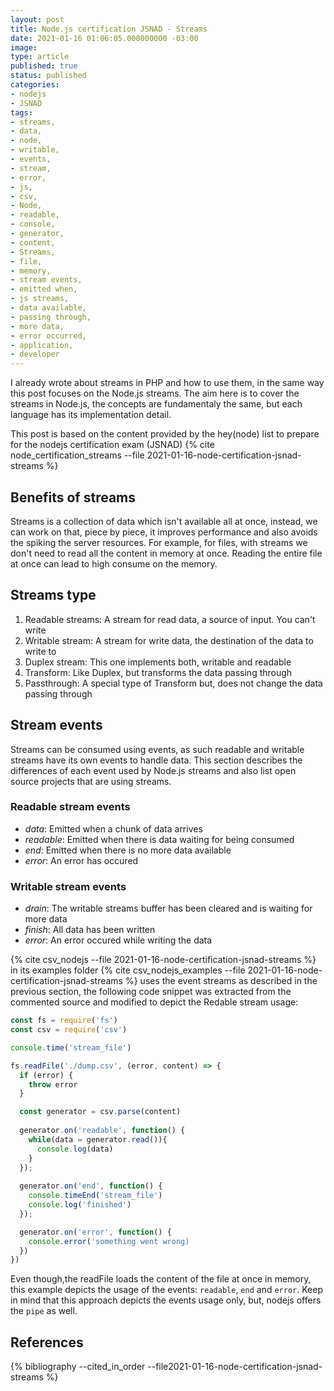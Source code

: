 ```yaml
---
layout: post
title: Node.js certification JSNAD - Streams
date: 2021-01-16 01:06:05.000000000 -03:00
image: 
type: article
published: true
status: published
categories:
- nodejs
- JSNAD
tags:
- streams,
- data,
- node,
- writable,
- events,
- stream,
- error,
- js,
- csv,
- Node,
- readable,
- console,
- generator,
- content,
- Streams,
- file,
- memory,
- stream events,
- emitted when,
- js streams,
- data available,
- passing through,
- more data,
- error occurred,
- application,
- developer
---
```


I already wrote about streams in PHP and how to use them, in the same way 
this post focuses on the Node.js streams. The aim here is to cover the streams
in Node.js, the concepts are fundamentaly the same, but each language has its
implementation detail.

This post is based on the content provided by the hey(node) list to prepare
for the nodejs certification exam (JSNAD) {% cite node_certification_streams --file 2021-01-16-node-certification-jsnad-streams %}

## Benefits of streams

Streams is a collection of data which isn't available all at once, instead,
we can work on that, piece by piece, it improves performance and also 
avoids the spiking the server resources. For example, for files, with streams we don't need
to read all the content in memory at once. Reading the entire file at once
can lead to high consume on the memory.

## Streams type

1. Readable streams: A stream for read data, a source of input. You can't write
2. Writable stream: A stream for write data, the destination of the data to write to
3. Duplex stream: This one implements both, writable and readable
4. Transform: Like Duplex, but transforms the data passing through
5. Passthrough: A special type of Transform but, does not change the data passing through

## Stream events

Streams can be consumed using events, as such readable and writable
streams have its own events to handle data. This section describes
the differences of each event used by Node.js streams and
also list open source projects that are using streams.

### Readable stream events

- *data*: Emitted when a chunk of data arrives
- *readable*: Emitted when there is data waiting for being consumed
- *end*: Emitted when there is no more data available
- *error*: An error has occured

### Writable stream events

- *drain*: The writable streams buffer has been cleared and is waiting for more data
- *finish*: All data has been written
- *error*: An error occured while writing the data

{% cite csv_nodejs --file 2021-01-16-node-certification-jsnad-streams %} in its
examples folder {% cite csv_nodejs_examples --file 2021-01-16-node-certification-jsnad-streams %}
uses the event streams as described in the previous section, the following
code snippet was extracted from the commented source and modified to depict
the Redable stream usage:

```javascript
const fs = require('fs')
const csv = require('csv')

console.time('stream_file')

fs.readFile('./dump.csv', (error, content) => {
  if (error) {
    throw error
  }

  const generator = csv.parse(content)
  
  generator.on('readable', function() {
    while(data = generator.read()){
      console.log(data)
    }
  });
  
  generator.on('end', function() {
    console.timeEnd('stream_file')
    console.log('finished')
  });

  generator.on('error', function() {
    console.error('something went wrong)
  })
})
```

Even though,the readFile loads the content of the file at once in memory,
this example depicts the usage of the events: `readable`, `end` and `error`.
Keep in mind that this approach depicts the events usage only, but, nodejs
offers the `pipe` as well.

## References

{% bibliography --cited_in_order --file2021-01-16-node-certification-jsnad-streams %}